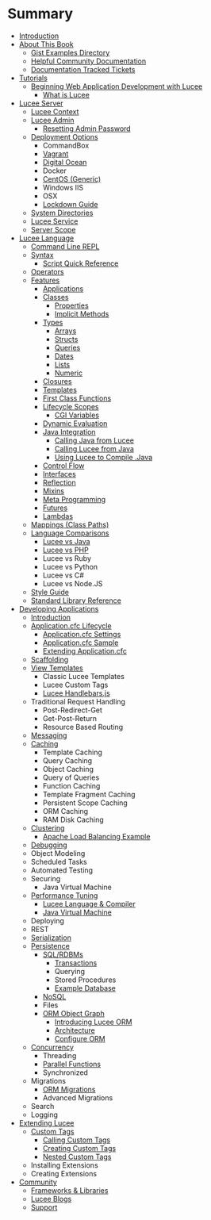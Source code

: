 # Summary

* [Introduction](README.md)
* [About This Book](about_this_book.md)
  * [Gist Examples Directory](gist_examples_directory.md)
  * [Helpful Community Documentation](helpful_community_documentation.md)
  * [Documentation Tracked Tickets](documentation_tracked_tickets.md)
* [Tutorials](chapter1.md)
  * [Beginning Web Application Development with Lucee](beginning_web_application_development_with_lucee.md)
    * [What is Lucee](what_is_lucee.md)
* [Lucee Server](lucee_server.md)
  * [Lucee Context](lucee_context.md)
  * [Lucee Admin](lucee_admin.md)
    * [Resetting Admin Password](resetting_admin_password.md)
  * [Deployment Options](deployment_options.md)
    * CommandBox
    * [Vagrant](vagrant.md)
    * [Digital Ocean](digital_ocean.md)
    * Docker
    * [CentOS \(Generic\)](centos_generic.md)
    * Windows IIS
    * OSX
    * [Lockdown Guide](lockdown_guide.md)
  * [System Directories](system_directories.md)
  * [Lucee Service](lucee_service.md)
  * [Server Scope](server_scope.md)
* [Lucee Language](lucee_language.md)
  * [Command Line REPL](command_line_repl.md)
  * [Syntax](syntax.md)
    * [Script Quick Reference](script_cheat_sheet.md)
  * [Operators](operators.md)
  * [Features](features.md)
    * [Applications](applications.md)
    * [Classes](classes.md)
      * [Properties](properties.md)
      * [Implicit Methods](implicit_property_functions.md)
    * [Types](types.md)
      * [Arrays](arrays.md)
      * [Structs](structs.md)
      * [Queries](queries.md)
      * [Dates](dates.md)
      * [Lists](lists.md)
      * [Numeric](numeric.md)
    * [Closures](closures.md)
    * [Templates](templates.md)
    * [First Class Functions](first_class_functions.md)
    * [Lifecycle Scopes](lifecycle_scopes.md)
      * [CGI Variables](cgi_variables.md)
    * [Dynamic Evaluation](dynamic_evaluation.md)
    * [Java Integration](java_integration.md)
      * [Calling Java from Lucee](calling_java_from_lucee.md)
      * [Calling Lucee from Java](calling_lucee_from_java.md)
      * [Using Lucee to Compile .Java](using_lucee_to_compile_java.md)
    * [Control Flow](control_flow.md)
    * [Interfaces](interfaces.md)
    * [Reflection](reflection.md)
    * [Mixins](mixins.md)
    * [Meta Programming](meta_programming.md)
    * [Futures](futures.md)
    * [Lambdas](lambdas.md)
  * [Mappings \(Class Paths\)](mappings_class_paths.md)
  * [Language Comparisons](language_comparisons.md)
    * [Lucee vs Java](lucee_vs_java.md)
    * [Lucee vs PHP](lucee_vs_php.md)
    * Lucee vs Ruby
    * Lucee vs Python
    * Lucee vs C\#
    * Lucee vs Node.JS
  * [Style Guide](style_guide.md)
  * [Standard Library Reference](standard_library_reference.md)
* [Developing Applications](developing_applications.md)
  * [Introduction](introduction.md)
  * [Application.cfc Lifecycle](applicationcfc_lifecycle.md)
    * [Application.cfc Settings](applicationcfc_settings.md)
    * [Application.cfc Sample](applicationcfc_sample.md)
    * [Extending Application.cfc](extending_applicationcfc.md)
  * [Scaffolding](scaffolding.md)
  * [View Templates](view_templates.md)
    * Classic Lucee Templates
    * Lucee Custom Tags
    * [Lucee Handlebars.js](lucee_handlebarsjs.md)
  * Traditional Request Handling
    * Post-Redirect-Get
    * Get-Post-Return
    * Resource Based Routing
  * [Messaging](messaging.md)
  * [Caching](caching.md)
    * Template Caching
    * Query Caching
    * Object Caching
    * Query of Queries
    * Function Caching
    * Template Fragment Caching
    * Persistent Scope Caching
    * ORM Caching
    * RAM Disk Caching
  * [Clustering](clustering.md)
    * [Apache Load Balancing Example](apache_load_balancing_example.md)
  * [Debugging](debugging.md)
  * Object Modeling
  * Scheduled Tasks
  * Automated Testing
  * Securing
    * Java Virtual Machine
  * [Performance Tuning](performance-tuning.md)
    * [Lucee Language & Compiler](lucee-language-and-compiler.md)
    * [Java Virtual Machine](java_virtual_machine.md)
  * Deploying
  * REST
  * [Serialization](serialization.md)
  * [Persistence](persistence.md)
    * [SQL\/RDBMs](sqlrdbms.md)
      * [Transactions](transactions.md)
      * Querying
      * Stored Procedures
      * [Example Database](example_database.md)
    * [NoSQL](nosql.md)
    * Files
    * [ORM Object Graph](orm.md)
      * [Introducing Lucee ORM](introducing_lucee_orm.md)
      * [Architecture](architecture.md)
      * [Configure ORM](configure_orm.md)
  * [Concurrency](concurrency.md)
    * Threading
    * [Parallel Functions](parallel_functions.md)
    * Synchronized
  * Migrations
    * [ORM Migrations](orm_migrations.md)
    * Advanced Migrations
  * Search
  * Logging
* [Extending Lucee](extending_lucee.md)
  * [Custom Tags](custom_tags.md)
    * [Calling Custom Tags](calling_custom_tags.md)
    * [Creating Custom Tags](creating_custom_tags.md)
    * [Nested Custom Tags](nested_custom_tags.md)
  * Installing Extensions
  * Creating Extensions
* [Community](community.md)
  * [Frameworks & Libraries](frameworks_&_libraries.md)
  * [Lucee Blogs](lucee_blogs.md)
  * [Support](support.md)

